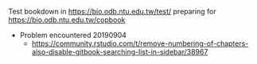 Test bookdown in https://bio.odb.ntu.edu.tw/test/
preparing for https://bio.odb.ntu.edu.tw/copbook

- Problem encountered 20190904
  - https://community.rstudio.com/t/remove-numbering-of-chapters-also-disable-gitbook-searching-list-in-sidebar/38967
